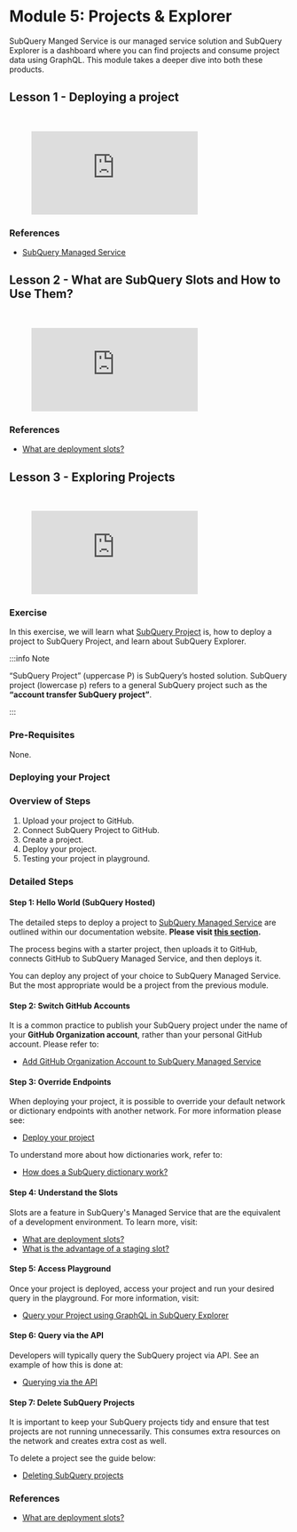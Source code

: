 # Module 5: Projects & Explorer

SubQuery Manged Service is our managed service solution and SubQuery Explorer is a dashboard where you can find projects and consume project data using GraphQL. This module takes a deeper dive into both these products.

## Lesson 1 - Deploying a project

<br/>
<figure class="video_container">
  <iframe src="https://www.youtube.com/embed/8QcFvd-_3YQ" frameborder="0" allowfullscreen="true"></iframe>
</figure>

### References

- [SubQuery Managed Service](https://managedservice.subquery.network/)

## Lesson 2 - What are SubQuery Slots and How to Use Them?

<br/>
<figure class="video_container">
  <iframe src="https://www.youtube.com/embed/JeYa3JlxR1g" frameborder="0" allowfullscreen="true"></iframe>
</figure>

### References

- [What are deployment slots?](../../miscellaneous/faqs.md#how-much-does-it-cost-to-host-my-project-in-subquery-projects)

## Lesson 3 - Exploring Projects

<br/>
<figure class="video_container">
  <iframe src="https://www.youtube.com/embed/TMT00Ggs7tc" frameborder="0" allowfullscreen="true"></iframe>
</figure>

### Exercise

In this exercise, we will learn what [SubQuery Project](https://managedservice.subquery.network/) is, how to deploy a project to SubQuery Project, and learn about SubQuery Explorer.

:::info Note

“SubQuery Project” (uppercase P) is SubQuery’s hosted solution. SubQuery project (lowercase p) refers to a general SubQuery project such as the **“account transfer SubQuery project”**.

:::

### Pre-Requisites

None.

### Deploying your Project

### Overview of Steps

1. Upload your project to GitHub.
2. Connect SubQuery Project to GitHub.
3. Create a project.
4. Deploy your project.
5. Testing your project in playground.

### Detailed Steps

#### Step 1: Hello World (SubQuery Hosted)

The detailed steps to deploy a project to [SubQuery Managed Service](https://managedservice.subquery.network/) are outlined within our documentation website. **Please visit [this section](../../run_publish/publish.md).**

The process begins with a starter project, then uploads it to GitHub, connects GitHub to SubQuery Managed Service, and then deploys it.

You can deploy any project of your choice to SubQuery Managed Service. But the most appropriate would be a project from the previous module.

#### Step 2: Switch GitHub Accounts

It is a common practice to publish your SubQuery project under the name of your **GitHub Organization account**, rather than your personal GitHub account. Please refer to:

- [Add GitHub Organization Account to SubQuery Managed Service](../../run_publish/publish.md#add-github-organization-account-to-subquery-projects)

#### Step 3: Override Endpoints

When deploying your project, it is possible to override your default network or dictionary endpoints with another network. For more information please see:

- [Deploy your project](../../run_publish/publish.md#deploy-your-first-version)

To understand more about how dictionaries work, refer to:

- [How does a SubQuery dictionary work?](../tutorials_examples/dictionary.md)

#### Step 4: Understand the Slots

Slots are a feature in SubQuery's Managed Service that are the equivalent of a development environment. To learn more, visit:

- [What are deployment slots?](../../miscellaneous/faqs.md#what-are-deployment-slots)
- [What is the advantage of a staging slot?](../../miscellaneous/faqs.md#what-is-the-advantage-of-a-staging-slot)

#### Step 5: Access Playground

Once your project is deployed, access your project and run your desired query in the playground. For more information, visit:

- [Query your Project using GraphQL in SubQuery Explorer](../../run_publish/query/graphql.md)

#### Step 6: Query via the API

Developers will typically query the SubQuery project via API. See an example of how this is done at:

- [Querying via the API](../../quickstart/quickstart_chains/polkadot.md#_6-query-your-project)

#### Step 7: Delete SubQuery Projects

It is important to keep your SubQuery projects tidy and ensure that test projects are not running unnecessarily. This consumes extra resources on the network and creates extra cost as well.

To delete a project see the guide below:

- [Deleting SubQuery projects](../tutorials_examples/delete-projects.md)

### References

- [What are deployment slots?](../../miscellaneous/faqs.md#what-are-deployment-slots)
